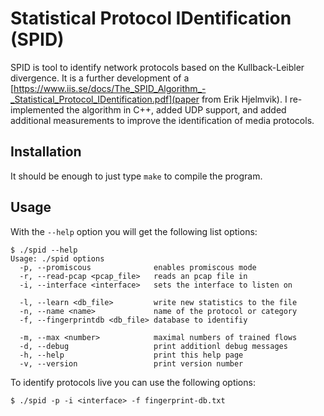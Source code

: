 # Statistical Protocol IDentification (SPID)

SPID is tool to identify network protocols based on the Kullback-Leibler divergence. It is a further development of a [https://www.iis.se/docs/The_SPID_Algorithm_-_Statistical_Protocol_IDentification.pdf](paper from Erik Hjelmvik). I re-implemented the algorithm in C++, added UDP support, and added additional measurements to improve the identification of media protocols.

## Installation

It should be enough to just type `make` to compile the program.

## Usage

With the `--help` option you will get the following list options:

```
$ ./spid --help
Usage: ./spid options
  -p, --promiscous              enables promiscous mode
  -r, --read-pcap <pcap_file>   reads an pcap file in
  -i, --interface <interface>   sets the interface to listen on

  -l, --learn <db_file>         write new statistics to the file
  -n, --name <name>             name of the protocol or category
  -f, --fingerprintdb <db_file> database to identifiy

  -m, --max <number>            maximal numbers of trained flows
  -d, --debug                   print additionl debug messages
  -h, --help                    print this help page
  -v, --version                 print version number
```

To identify protocols live you can use the following options:

```
$ ./spid -p -i <interface> -f fingerprint-db.txt
```
